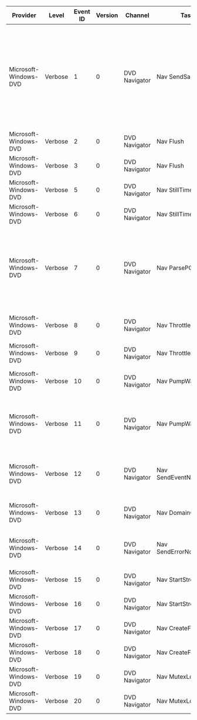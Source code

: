 Provider               |  Level    |  Event ID  |  Version  |  Channel        |  Task                       |  Opcode  |  Keyword  |  Message
-----------------------|-----------|------------|-----------|-----------------|-----------------------------|----------|-----------|----------------------------------------------------------------------------------------------------------------------------------------------------------------------------------------------------
Microsoft-Windows-DVD  |  Verbose  |  1         |  0        |  DVD Navigator  |  Nav SendSample             |          |           |  Nav SendSample Object={Object} treamID={Object} StreamType={StreamID} IsRunning={StreamType} rtTimestamp={IsRunning} rtNow={rtTimestamp} rtAhead={rtNow} SyncPoint={SyncPoint} TimeDisc={TimeDisc}
Microsoft-Windows-DVD  |  Verbose  |  2         |  0        |  DVD Navigator  |  Nav Flush                  |  Start   |           |  Nav BeginFlush object={Object}
Microsoft-Windows-DVD  |  Verbose  |  3         |  0        |  DVD Navigator  |  Nav Flush                  |  Stop    |           |  Nav EndFlush object={Object}
Microsoft-Windows-DVD  |  Verbose  |  5         |  0        |  DVD Navigator  |  Nav StillTimer             |  Start   |           |  Nav StillTimerOn object={Object} time={Duration}
Microsoft-Windows-DVD  |  Verbose  |  6         |  0        |  DVD Navigator  |  Nav StillTimer             |  Stop    |           |  Nav StillTimerOff object={Object} time={Duration}
Microsoft-Windows-DVD  |  Verbose  |  7         |  0        |  DVD Navigator  |  Nav ParsePCI               |          |           |  Nav ParsePCI object={Object} wStreamID={HaveRun} type={IsRunning} fIsRunning={UsedGetTime} rtStart={SetTimeToNow} rtNow={CellTimeDisc} rtDistAheadOfClock={rtNow}
Microsoft-Windows-DVD  |  Verbose  |  8         |  0        |  DVD Navigator  |  Nav Throttle               |  Start   |           |  Nav Throttle start object={Object} dur={Duration} max_lat={Max Latency}
Microsoft-Windows-DVD  |  Verbose  |  9         |  0        |  DVD Navigator  |  Nav Throttle               |  Stop    |           |  Nav Throttle end object={Object}
Microsoft-Windows-DVD  |  Verbose  |  10        |  0        |  DVD Navigator  |  Nav PumpWait               |  Start   |           |  Nav PumpWait start object={Object} handleMask={HandleMask}
Microsoft-Windows-DVD  |  Verbose  |  11        |  0        |  DVD Navigator  |  Nav PumpWait               |  Stop    |           |  Nav PumpWait end object={Object} WakeIndex={WakeIndex} Error={LastError} IOIndex={IOIndex} ExtraInfo={ExtraEventInfo}
Microsoft-Windows-DVD  |  Verbose  |  12        |  0        |  DVD Navigator  |  Nav SendEventNotification  |          |           |  Nav SendEventNotification object={Object} type={Type} param1={Param1} param2={Param2}
Microsoft-Windows-DVD  |  Verbose  |  13        |  0        |  DVD Navigator  |  Nav DomainChange           |          |           |  Nav DomainChange object={Object} domain={Domain} VTSN={VTSN}
Microsoft-Windows-DVD  |  Verbose  |  14        |  0        |  DVD Navigator  |  Nav SendErrorNotification  |          |           |  Nav SendErrorNotification object={Object} param1={Param1} param2={Param2}
Microsoft-Windows-DVD  |  Verbose  |  15        |  0        |  DVD Navigator  |  Nav StartStreaming         |  Start   |           |  Nav StartStreamingStart object={Object}
Microsoft-Windows-DVD  |  Verbose  |  16        |  0        |  DVD Navigator  |  Nav StartStreaming         |  Stop    |           |  Nav StartStreamingStop object={Object}
Microsoft-Windows-DVD  |  Verbose  |  17        |  0        |  DVD Navigator  |  Nav CreateFile             |  Start   |           |  Nav CreateFileStart filename={Object}
Microsoft-Windows-DVD  |  Verbose  |  18        |  0        |  DVD Navigator  |  Nav CreateFile             |  Stop    |           |  Nav CreateFileStop hr={Object}
Microsoft-Windows-DVD  |  Verbose  |  19        |  0        |  DVD Navigator  |  Nav MutexLock              |  Start   |           |  Nav MutexLockStart lock={Object}
Microsoft-Windows-DVD  |  Verbose  |  20        |  0        |  DVD Navigator  |  Nav MutexLock              |  Stop    |           |  Nav MutexLockStop lock={Object}